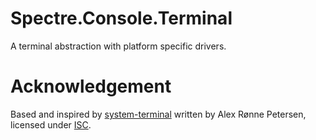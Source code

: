 # Spectre.Console.Terminal

A terminal abstraction with platform specific drivers.

# Acknowledgement

Based and inspired by [system-terminal](https://github.com/alexrp/system-terminal) written by Alex Rønne Petersen, licensed under [ISC](https://github.com/alexrp/system-terminal/blob/master/LICENSE.md).